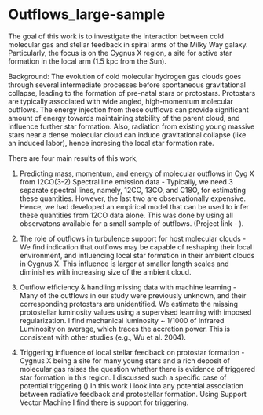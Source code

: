 # Outflows_large-sample

The goal of this work is to investigate the interaction between cold molecular gas and stellar feedback in spiral arms of the Milky Way galaxy. Particularly, the focus is on the Cygnus X region, a site for active star formation in the local arm (1.5 kpc from the Sun).   

Background: The evolution of cold molecular hydrogen gas clouds goes through several intermediate processes before spontaneous gravitational collapse, leading to the formation of pre-natal stars or protostars. Protostars are typically associated with wide angled, high-momentum molecular outflows. The energy injection from these outflows can provide significant amount of energy towards maintaining stability of the parent cloud, and influence further star formation. Also, radiation from existing young massive stars near a dense molecular cloud can induce gravitational collapse (like an induced labor), hence incresing the local star formation rate. 

There are four main results of this work,

1. Predicting mass, momentum, and energy of molecular outflows in Cyg X from 12CO(3-2) Spectral line emission data - 
  Typically, we need 3 separate spectral lines, namely, 12CO, 13CO, and C18O, for estimating these quantities. However, the last two are observationally expensive. Hence, we had developed an empirical model that can be used to infer these quantities from 12CO data alone. This was done by using all observatons available for a small sample of outflows. (Project link - ). 

2.  The role of outflows in turbulence support for host molecular clouds - 
  We find indication that outflows may be capable of reshaping their local environment, and influencing local star formation in their ambient clouds in Cygnus X. This influence is larger at smaller length scales and diminishes with increasing size of the ambient cloud. 


3. Outflow efficiency & handling missing data with machine learning - 
  Many of the outflows in our study were previously unknown, and their corresponding protostars are unidentified. We estimate the missing protostellar luminosity values using a supervised learning with imposed regularization. I find mechanical luminosity ~  1/1000 of Infrared Luminosity on average, which traces the accretion power. This is consistent with other studies (e.g., Wu et al. 2004). 

4. Triggering influence of local stellar feedback on protostar formation -
  Cygnus X being a site for many young stars and a rich deposit of molecular gas raises
the question whether there is evidence of triggered star formation in this region. I discussed such a specific case of potential triggering () In this
work I look into any potential association between radiative feedback and protostellar formation. Using Support Vector Machine I find there is support for triggering. 




